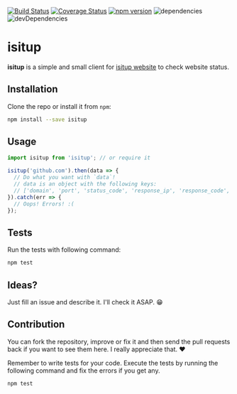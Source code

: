 [![Build Status](https://travis-ci.org/mamal72/isitup.svg?branch=master)](https://travis-ci.org/mamal72/isitup)
[![Coverage Status](https://coveralls.io/repos/github/mamal72/isitup/badge.svg?branch=master)](https://coveralls.io/github/mamal72/isitup?branch=master)
[![npm version](https://badge.fury.io/js/isitup.svg)](https://badge.fury.io/js/isitup)
![dependencies](https://img.shields.io/david/mamal72/isitup.svg?maxAge=2592000)
![devDependencies](https://img.shields.io/david/dev/mamal72/isitup.svg?maxAge=2592000)


# isitup
**isitup** is a simple and small client for [isitup website](https://isitup.org) to check website status.


## Installation

Clone the repo or install it from `npm`:

```bash
npm install --save isitup
```


## Usage

```js
import isitup from 'isitup'; // or require it

isitup('github.com').then(data => {
  // Do what you want with `data`!
  // data is an object with the following keys:
  // ['domain', 'port', 'status_code', 'response_ip', 'response_code', 'response_time']
}).catch(err => {
  // Oops! Errors! :(
});
```


## Tests

Run the tests with following command:

```bash
npm test
```


## Ideas?

Just fill an issue and describe it. I'll check it ASAP. :grin:


## Contribution

You can fork the repository, improve or fix it and then send the pull requests back if you want to see them here. I really appreciate that. :heart:

Remember to write tests for your code. Execute the tests by running the following command and fix the errors if you get any.

```bash
npm test
```
